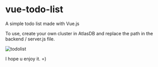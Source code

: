 # vue-todo-list
A simple todo list made with Vue.js

To use, create your own cluster in AtlasDB and replace the path in the backend / server.js file.

![todolist](https://user-images.githubusercontent.com/37106053/64836271-9c581980-d5bf-11e9-8e73-9379e62330de.jpg)

I hope u enjoy it. =)
